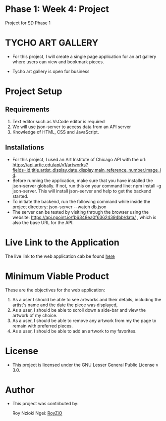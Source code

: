 # Phase 1: Week 4: Project
Project for SD Phase 1

# TYCHO ART GALLERY

- For this project, I will create a single page application for an art gallery where users can view and bookmark pieces.

- Tycho art gallery is open for business


# Project Setup

## Requirements

1. Text editor such as VsCode editor is required
2. We will use json-server to access data from an API server
3. Knowledge of HTML, CSS and JavaScript.


## Installations
- For this project, I used an Art Institute of Chicago API with the url: https://api.artic.edu/api/v1/artworks?fields=id,title,artist_display,date_display,main_reference_number,image_id.
- Before running the application, make sure that you have installed the json-server globally. If not, run this on your command line: npm install -g json-server. This will install json-server and help to get the backend started.
- To initiate the backend, run the following command while inside the project directory: json-server --watch db.json
- The server can be tested by visiting through the browser using the website: https://api.npoint.io/fb6348ea0f63624394bb/data/ , which is also the base URL for the API.


# Live Link to the Application 

The live link to the web application cab be found [here](https://phase-1-wk4-project.vercel.app/)


# Minimum Viable Product

These are the objectives for the web application:

1. As a user I should be able to see artworks and their details, including the artist's name and the date the piece was displayed, 
2. As a user, I should be able to scroll down a side-bar and view the artwork of my choice. 
3. As a user, I should be able to remove any artwork from my the page to remain with preferred pieces.
4. As a user, I should be able to add an artwork to my favorites. 


# License

- This project is licensed under the GNU Lesser General Public License v 3.0.


# Author

- This project was contributed by:


     Roy Nzioki Ngei: [RoyZiO](https://github.com/RoyZiO)





 




